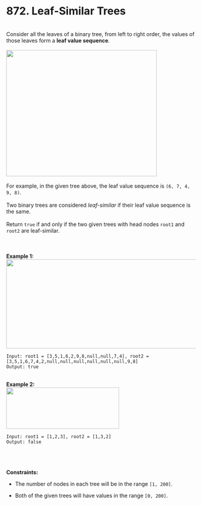 # 872. Leaf-Similar Trees

<br />Consider all the leaves of a binary tree, from left to right order, the values of those leaves form a **leaf value sequence**<em>.</em><br />
<br /><img alt="" src="https://s3-lc-upload.s3.amazonaws.com/uploads/2018/07/16/tree.png" style="width:400px;height:336px"/><br />
<br />For example, in the given tree above, the leaf value sequence is `(6, 7, 4, 9, 8)`.<br />
<br />Two binary trees are considered <em>leaf-similar</em> if their leaf value sequence is the same.<br />
<br />Return `true` if and only if the two given trees with head nodes `root1` and `root2` are leaf-similar.<br />
<br /> <br />
<br />**Example 1:**<br />
<img alt="" src="https://assets.leetcode.com/uploads/2020/09/03/leaf-similar-1.jpg" style="width:600px;height:237px"/>
```
Input: root1 = [3,5,1,6,2,9,8,null,null,7,4], root2 = [3,5,1,6,7,4,2,null,null,null,null,null,null,9,8]
Output: true
```
<br />**Example 2:**<br />
<img alt="" src="https://assets.leetcode.com/uploads/2020/09/03/leaf-similar-2.jpg" style="width:300px;height:110px"/>
```
Input: root1 = [1,2,3], root2 = [1,3,2]
Output: false
```
<br /> <br />
<br />**Constraints:**<br />

* The number of nodes in each tree will be in the range `[1, 200]`.

* Both of the given trees will have values in the range `[0, 200]`.